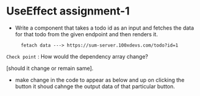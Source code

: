 # UseEffect assignment-1



- Write a component that takes a todo id as an input and fetches the data for that todo from the given endpoint and then renders it.

        fetach data ---> https://sum-server.100xdevs.com/todo?id=1

`Check point` : How would the dependency array change? 

[should it change or remain same].




 
 - make change in the code to appear as below and up on clicking the button it shoud cahnge the output data of that particular button.

 
